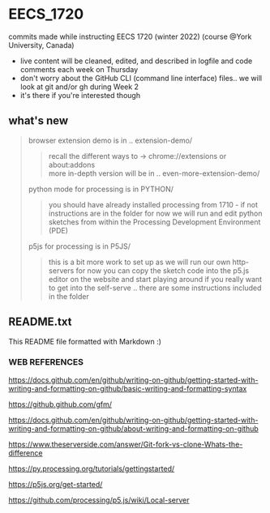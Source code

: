 # EECS_1720

commits made while instructing EECS 1720 (winter 2022) (course @York University, Canada)
- live content will be cleaned, edited, and described in logfile and code comments each week on Thursday
- don't worry about the GitHub CLI (command line interface) files.. we will look at git and/or gh during Week 2 
- it's there if you're interested though

## what's new
> browser extension demo is in .. extension-demo/
>>
>>  recall the different ways to -> chrome://extensions or about:addons  
>>  more in-depth version will be in .. even-more-extension-demo/
>>
> python mode for processing is in PYTHON/
>>
>>  you should have already installed processing from 1710 - if not instructions are in the folder
>>  for now we will run and edit python sketches from within the Processing Development Environment (PDE)
>>  
> p5js for processing is in P5JS/
>>  this is a bit more work to set up as we will run our own http-servers
>>  for now you can copy the sketch code into the p5.js editor on the website and start playing around
>>  if you really want to get into the self-serve .. there are some instructions included in the folder

## README.txt

This README file formatted with Markdown :)

### WEB REFERENCES

https://docs.github.com/en/github/writing-on-github/getting-started-with-writing-and-formatting-on-github/basic-writing-and-formatting-syntax

https://github.github.com/gfm/

https://docs.github.com/en/github/writing-on-github/getting-started-with-writing-and-formatting-on-github/about-writing-and-formatting-on-github

https://www.theserverside.com/answer/Git-fork-vs-clone-Whats-the-difference

https://py.processing.org/tutorials/gettingstarted/

https://p5js.org/get-started/

https://github.com/processing/p5.js/wiki/Local-server

